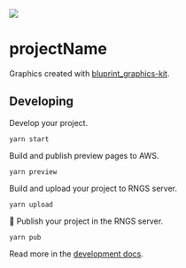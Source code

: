 ![](https://graphics.thomsonreuters.com/style-assets/images/logos/reuters-graphics-logo/svg/graphics-logo-color-dark.svg)

# projectName

Graphics created with [bluprint_graphics-kit](https://github.com/reuters-graphics/bluprint_graphics-kit).

## Developing

Develop your project.

```
yarn start
```

Build and publish preview pages to AWS.

```
yarn preview
```

Build and upload your project to RNGS server.

```
yarn upload
```

🍻 Publish your project in the RNGS server.

```
yarn pub
```

Read more in the [development docs](https://github.com/reuters-graphics/bluprint_graphics-kit/tree/master/docs/developers).
